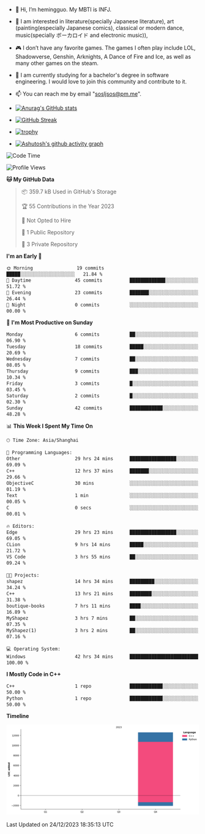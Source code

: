 - 👋 Hi, I’m hemingguo. My MBTI is INFJ.
- 🎨 I am interested in literature(specially Japanese literature), art (painting(especially Japanese comics), classical or modern dance, music(specially ボーカロイド and electronic music)),
- 🎮 I don’t have any favorite games. The games I often play include LOL, Shadowverse, Genshin, Arknights, A Dance of Fire and Ice, as well as many other games on the steam.
- 🌱 I am currently studying for a bachelor's degree in software engineering. I would love to join this community and contribute to it.

- 📫 You can reach me by email "sosljsos@pm.me".


- [![Anurag's GitHub stats](https://github-readme-stats.vercel.app/api?username=hemingguo&show_icons=true&count_private=true&theme=aura&hide_border=true&icon_color=FF4500&text_color=76EE00)](https://github.com/anuraghazra/github-readme-stats)
  
- [![GitHub Streak](https://github-readme-streak-stats.herokuapp.com/?user=hemingguo&hide_border=true&theme=tokyonight)](https://git.io/streak-stats)
  
- [![trophy](https://github-profile-trophy.vercel.app/?username=hemingguo&theme=dracula)](https://github.com/ryo-ma/github-profile-trophy)
- [![Ashutosh's github activity graph](https://github-readme-activity-graph.vercel.app/graph?username=hemingguo&theme=tokyo-night&hide_border=true)](https://github.com/ashutosh00710/github-readme-activity-graph)
<!--START_SECTION:waka-->
![Code Time](http://img.shields.io/badge/Code%20Time-249%20hrs%2011%20mins-blue)

![Profile Views](http://img.shields.io/badge/Profile%20Views-5-blue)

**🐱 My GitHub Data** 

> 📦 359.7 kB Used in GitHub's Storage 
 > 
> 🏆 55 Contributions in the Year 2023
 > 
> 🚫 Not Opted to Hire
 > 
> 📜 1 Public Repository 
 > 
> 🔑 3 Private Repository 
 > 
**I'm an Early 🐤** 

```text
🌞 Morning                19 commits          █████░░░░░░░░░░░░░░░░░░░░   21.84 % 
🌆 Daytime                45 commits          █████████████░░░░░░░░░░░░   51.72 % 
🌃 Evening                23 commits          ███████░░░░░░░░░░░░░░░░░░   26.44 % 
🌙 Night                  0 commits           ░░░░░░░░░░░░░░░░░░░░░░░░░   00.00 % 
```
📅 **I'm Most Productive on Sunday** 

```text
Monday                   6 commits           ██░░░░░░░░░░░░░░░░░░░░░░░   06.90 % 
Tuesday                  18 commits          █████░░░░░░░░░░░░░░░░░░░░   20.69 % 
Wednesday                7 commits           ██░░░░░░░░░░░░░░░░░░░░░░░   08.05 % 
Thursday                 9 commits           ███░░░░░░░░░░░░░░░░░░░░░░   10.34 % 
Friday                   3 commits           █░░░░░░░░░░░░░░░░░░░░░░░░   03.45 % 
Saturday                 2 commits           █░░░░░░░░░░░░░░░░░░░░░░░░   02.30 % 
Sunday                   42 commits          ████████████░░░░░░░░░░░░░   48.28 % 
```


📊 **This Week I Spent My Time On** 

```text
🕑︎ Time Zone: Asia/Shanghai

💬 Programming Languages: 
Other                    29 hrs 24 mins      █████████████████░░░░░░░░   69.09 % 
C++                      12 hrs 37 mins      ███████░░░░░░░░░░░░░░░░░░   29.66 % 
ObjectiveC               30 mins             ░░░░░░░░░░░░░░░░░░░░░░░░░   01.19 % 
Text                     1 min               ░░░░░░░░░░░░░░░░░░░░░░░░░   00.05 % 
C                        0 secs              ░░░░░░░░░░░░░░░░░░░░░░░░░   00.01 % 

🔥 Editors: 
Edge                     29 hrs 23 mins      █████████████████░░░░░░░░   69.05 % 
CLion                    9 hrs 14 mins       █████░░░░░░░░░░░░░░░░░░░░   21.72 % 
VS Code                  3 hrs 55 mins       ██░░░░░░░░░░░░░░░░░░░░░░░   09.24 % 

🐱‍💻 Projects: 
shapez                   14 hrs 34 mins      █████████░░░░░░░░░░░░░░░░   34.24 % 
C++                      13 hrs 21 mins      ████████░░░░░░░░░░░░░░░░░   31.38 % 
boutique-books           7 hrs 11 mins       ████░░░░░░░░░░░░░░░░░░░░░   16.89 % 
MyShapez                 3 hrs 7 mins        ██░░░░░░░░░░░░░░░░░░░░░░░   07.35 % 
MyShapez(1)              3 hrs 2 mins        ██░░░░░░░░░░░░░░░░░░░░░░░   07.16 % 

💻 Operating System: 
Windows                  42 hrs 34 mins      █████████████████████████   100.00 % 
```

**I Mostly Code in C++** 

```text
C++                      1 repo              ████████████░░░░░░░░░░░░░   50.00 % 
Python                   1 repo              ████████████░░░░░░░░░░░░░   50.00 % 
```



**Timeline**

![Lines of Code chart](https://raw.githubusercontent.com/hemingguo/hemingguo/main/assets/bar_graph.png)


 Last Updated on 24/12/2023 18:35:13 UTC
<!--END_SECTION:waka-->
<!---
hemingguo/hemingguo is a ✨ special ✨ repository because its `README.md` (this file) appears on your GitHub profile.
You can click the Preview link to take a look at your changes.
--->
